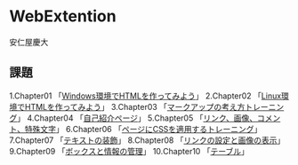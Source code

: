 # WebExtention
安仁屋慶大

## 課題
1.Chapter01 「[Windows環境でHTMLを作ってみよう](chapter01/ch01-firsthtml-win.html)」
2.Chapter02 「[Linux環境でHTMLを作ってみよう](chapter02/ch02-firsthtml-linux.html)」
3.Chapter03 「[マークアップの考え方トレーニング](chapter03/ch03-markuptag1.html)」
4.Chapter04 「[自己紹介ページ](chapter04/ch04-markuptag1.html)」
5.Chapter05 「[リンク、画像、コメント、特殊文字](chapter05/ch05-markuptag2.html)」
6.Chapter06 「[ページにCSSを適用するトレーニング](chapter06/index.html)」
7.Chapter07 「[テキストの装飾](chapter07/ch07-fontstyle.html)」
8.Chapter08 「[リンクの設定と画像の表示](chapter08/ch08-linkimg.html)」
9.Chapter09 「[ボックスと情報の管理](chapter09/ch09-boxcss.html)」
10.Chapter10 「[テーブル](chapter10/ch10-table.html)」
